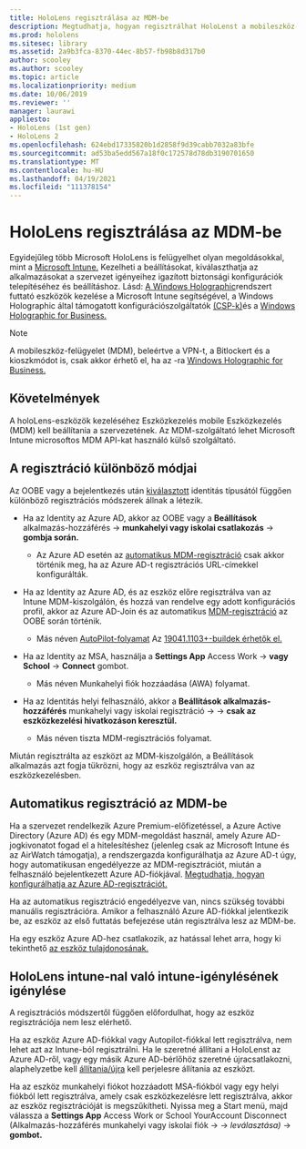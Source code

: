```yaml
---
title: HoloLens regisztrálása az MDM-be
description: Megtudhatja, hogyan regisztrálhat HoloLenst a mobileszköz-felügyeletben (MDM) több eszköz egyszerűbb kezelése érdekében.
ms.prod: hololens
ms.sitesec: library
ms.assetid: 2a9b3fca-8370-44ec-8b57-fb98b8d317b0
author: scooley
ms.author: scooley
ms.topic: article
ms.localizationpriority: medium
ms.date: 10/06/2019
ms.reviewer: ''
manager: laurawi
appliesto:
- HoloLens (1st gen)
- HoloLens 2
ms.openlocfilehash: 624ebd17335820b1d2858f9d39cabb7032a83bfe
ms.sourcegitcommit: ad53ba5edd567a18f0c172578d78db3190701650
ms.translationtype: MT
ms.contentlocale: hu-HU
ms.lasthandoff: 04/19/2021
ms.locfileid: "111378154"
---
```

# <a name="enroll-hololens-in-mdm"></a>HoloLens regisztrálása az MDM-be

Egyidejűleg több Microsoft HoloLens is felügyelhet olyan megoldásokkal, mint a [Microsoft Intune.](https://docs.microsoft.com/intune/windows-holographic-for-business) Kezelheti a beállításokat, kiválaszthatja az alkalmazásokat a szervezet igényeihez igazított biztonsági konfigurációk telepítéséhez és beállításhoz. Lásd: [A Windows Holographic](https://docs.microsoft.com/intune/windows-holographic-for-business)rendszert futtató eszközök kezelése a Microsoft Intune segítségével, a Windows Holographic által támogatott konfigurációszolgáltatók [(CSP-k)](https://msdn.microsoft.com/windows/hardware/commercialize/customize/mdm/configuration-service-provider-reference#hololens)és a [Windows Holographic for Business.](https://msdn.microsoft.com/windows/hardware/commercialize/customize/mdm/policy-configuration-service-provider#hololenspolicies)

> [!NOTE]
> A mobileszköz-felügyelet (MDM), beleértve a VPN-t, a Bitlockert és a kioszkmódot is, csak akkor érhető el, ha az -ra [Windows Holographic for Business.](hololens1-upgrade-enterprise.md)

## <a name="requirements"></a>Követelmények

 A holoLens-eszközök kezeléséhez Eszközkezelés mobile Eszközkezelés (MDM) kell beállítania a szervezetének. Az MDM-szolgáltató lehet Microsoft Intune microsoftos MDM API-kat használó külső szolgáltató.
 
## <a name="different-ways-to-enroll"></a>A regisztráció különböző módjai

Az OOBE vagy a bejelentkezés után [kiválasztott](hololens-identity.md) identitás típusától függően különböző regisztrációs módszerek állnak a létezik.

- Ha az Identity az Azure AD, akkor az OOBE vagy a **Beállítások** alkalmazás-hozzáférés  ->  **munkahelyi vagy iskolai csatlakozás**  ->  **gombja során.**
    - Az Azure AD esetén az [automatikus MDM-regisztráció](hololens-enroll-mdm.md#auto-enrollment-in-mdm) csak akkor történik meg, ha az Azure AD-t regisztrációs URL-címekkel konfigurálták.
     
- Ha az Identity az Azure AD, és az eszköz előre regisztrálva van az Intune MDM-kiszolgálón, és hozzá van rendelve egy adott konfigurációs profil, akkor az Azure AD-Join és az automatikus [MDM-regisztráció](hololens-enroll-mdm.md#auto-enrollment-in-mdm) az OOBE során történik.
    - Más néven [AutoPilot-folyamat](hololens2-autopilot.md) Az [19041.1103+-buildek érhetők el.](hololens-release-notes.md#windows-holographic-version-2004)
    

- Ha az Identity az MSA, használja a **Settings App** Access Work  ->  **vagy School**  ->  **Connect** gombot.
    - Más néven Munkahelyi fiók hozzáadása (AWA) folyamat.
- Ha az Identitás helyi felhasználó, akkor a **Beállítások alkalmazás-hozzáférés** munkahelyi vagy iskolai regisztráció  ->    ->  **csak az eszközkezelési hivatkozáson keresztül.**
    - Más néven tiszta MDM-regisztrációs folyamat.

Miután regisztrálta az eszközt az MDM-kiszolgálón, a Beállítások alkalmazás azt fogja tükrözni, hogy az eszköz regisztrálva van az eszközkezelésben.

## <a name="auto-enrollment-in-mdm"></a>Automatikus regisztráció az MDM-be

Ha a szervezet rendelkezik Azure Premium-előfizetéssel, a Azure Active Directory (Azure AD) és egy MDM-megoldást használ, amely Azure AD-jogkivonatot fogad el a hitelesítéshez (jelenleg csak az Microsoft Intune és az AirWatch támogatja), a rendszergazda konfigurálhatja az Azure AD-t úgy, hogy automatikusan engedélyezze az MDM-regisztrációt, miután a felhasználó bejelentkezett Azure AD-fiókjával. [](https://azure.microsoft.com/overview/) [Megtudhatja, hogyan konfigurálhatja az Azure AD-regisztrációt.](https://docs.microsoft.com/mem/intune/enrollment/windows-enroll#enable-windows-10-automatic-enrollment)

Ha az automatikus regisztráció engedélyezve van, nincs szükség további manuális regisztrációra. Amikor a felhasználó Azure AD-fiókkal jelentkezik be, az eszköz az első futtatás befejezése után regisztrálva lesz az MDM-be.

Ha egy eszköz Azure AD-hez csatlakozik, az hatással lehet arra, hogy ki tekinthető [az eszköz tulajdonosának.](security-adminless-os.md#device-owner)

## <a name="unenroll-hololens-from-intune"></a>HoloLens intune-nal való intune-igénylésének igénylése

A regisztrációs módszertől függően előfordulhat, hogy az eszköz regisztrációja nem lesz elérhető.

Ha az eszköz Azure AD-fiókkal vagy Autopilot-fiókkal lett regisztrálva, nem lehet azt az Intune-ból regisztrálni. Ha le szeretné állítani a HoloLenst az Azure AD-ről, vagy egy másik Azure AD-bérlőhöz szeretné újracsatlakozni, alaphelyzetbe kell [állítania/újra](https://docs.microsoft.com/hololens/hololens-recovery#reset-the-device) kell perjelesre állítania az eszközt.

Ha az eszköz munkahelyi fiókot hozzáadott MSA-fiókból vagy egy helyi fiókból lett regisztrálva, amely csak eszközkezelésre lett regisztrálva, akkor az eszköz regisztrációját is megszűkítheti. Nyissa meg a Start menü, majd válassza a **Settings App** Access Work or School YourAccount Disconnect (Alkalmazás-hozzáférés munkahelyi vagy iskolai fiók  ->    ->  *leválasztása)*  ->  **gombot.**